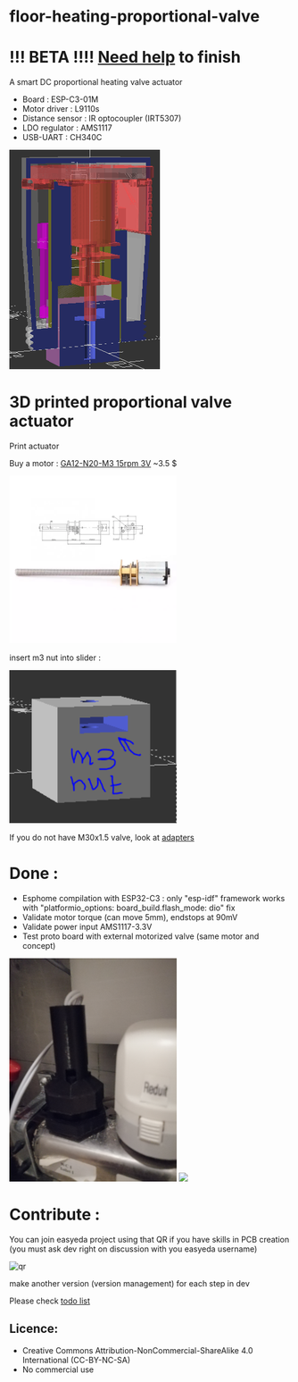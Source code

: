 # floor-heating-proportional-valve

# !!! BETA !!!! [Need help](https://github.com/nliaudat/floor-heating-proportional-valve/blob/main/todo.md) to finish 

A smart DC proportional heating valve actuator

- Board : ESP-C3-01M
- Motor driver : L9110s
- Distance sensor : IR optocoupler (IRT5307)
- LDO regulator : AMS1117
- USB-UART : CH340C

<img src="https://github.com/nliaudat/floor-heating-proportional-valve/blob/main/imgs/demo1.gif">

# 3D printed proportional valve actuator 
Print actuator

Buy a motor : [GA12-N20-M3 15rpm 3V](https://fr.aliexpress.com/item/4000311295036.html?spm=a2g0s.12269583.0.0.18834b0ejbgKSj) ~3.5 $

<img src="https://github.com/nliaudat/floor-heating-proportional-valve/blob/main/imgs/GA12YN20-M3_dimensions.png" width="300">

insert m3 nut into slider : 

<img src="https://github.com/nliaudat/floor-heating-proportional-valve/blob/main/imgs/nut.PNG" width="300">

If you do not have M30x1.5 valve, look at [adapters](https://github.com/nliaudat/floor-heating-proportional-valve/tree/main/adapters)

# Done :
- Esphome compilation with ESP32-C3 : only "esp-idf" framework works with "platformio_options: board_build.flash_mode: dio" fix
- Validate motor torque (can move 5mm), endstops at 90mV
- Validate power input AMS1117-3.3V
- Test proto board with external motorized valve (same motor and concept)

<img src="https://github.com/nliaudat/floor-heating-proportional-valve/blob/main/imgs/test_valve.jpg" width="300">
<img src="https://github.com/nliaudat/floor-heating-proportional-valve/blob/main/imgs/working_board.jpg" width="300">


# Contribute :
You can join easyeda project using that QR if you have skills in PCB creation (you must ask dev right on discussion with you easyeda username)

![qr](https://user-images.githubusercontent.com/6782613/190206632-bd1e3e5f-6982-4284-9096-a39a20921d45.png)

make another version (version management) for each step in dev

Please check [todo list](https://github.com/nliaudat/floor-heating-proportional-valve/blob/main/todo.md)

## Licence: 
* Creative Commons Attribution-NonCommercial-ShareAlike 4.0 International (CC-BY-NC-SA)
* No commercial use
